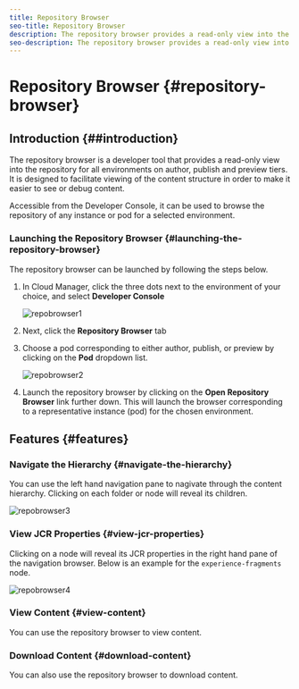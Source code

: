 ```yaml
---
title: Repository Browser
seo-title: Repository Browser
description: The repository browser provides a read-only view into the repository for all environments on author, publish, and preview tiers.
seo-description: The repository browser provides a read-only view into the repository for all environments on author, publish, and preview tiers.
---
```


# Repository Browser {#repository-browser}

## Introduction {##introduction}

The repository browser is a developer tool that provides a read-only view into the repository for all environments on author, publish and preview tiers. It is designed to facilitate viewing of the content structure in order to make it easier to see or debug content.

Accessible from the Developer Console, it can be used to browse the repository of any instance or pod for a selected environment.

### Launching the Repository Browser {#launching-the-repository-browser}

The repository browser can be launched by following the steps below.

1. In Cloud Manager, click the three dots next to the environment of your choice, and select **Developer Console**

   ![repobrowser1](/assets/repobrowser1.png)

1. Next, click the **Repository Browser** tab   
1. Choose a pod corresponding to either author, publish, or preview by clicking on the **Pod** dropdown list.

   ![repobrowser2](/assets/repobrowser2.png)

1. Launch the repository browser by clicking on the **Open Repository Browser** link further down. This will launch the browser corresponding to a representative instance (pod) for the chosen environment.

## Features {#features}

### Navigate the Hierarchy {#navigate-the-hierarchy}

You can use the left hand navigation pane to nagivate through the content hierarchy. Clicking on each folder or node will reveal its children.

![repobrowser3](/assets/repobrowser3.png)

### View JCR Properties {#view-jcr-properties}

Clicking on a node will reveal its JCR properties in the right hand pane of the navigation browser. Below is an example for the `experience-fragments` node.

![repobrowser4](/assets/repobrowser41.png)

### View Content {#view-content}

You can use the repository browser to view content.

### Download Content {#download-content}

You can also use the repository browser to download content.